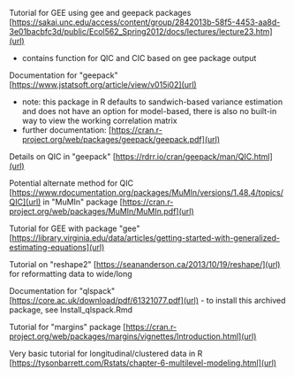 Tutorial for GEE using gee and geepack packages [https://sakai.unc.edu/access/content/group/2842013b-58f5-4453-aa8d-3e01bacbfc3d/public/Ecol562_Spring2012/docs/lectures/lecture23.htm](url)
- contains function for QIC and CIC based on gee package output

Documentation for "geepack" [https://www.jstatsoft.org/article/view/v015i02](url) 
- note: this package in R defaults to sandwich-based variance estimation and does not have an option for model-based, there is also no built-in way to view the working correlation matrix
- further documentation: [https://cran.r-project.org/web/packages/geepack/geepack.pdf](url)

Details on QIC in "geepack" [https://rdrr.io/cran/geepack/man/QIC.html](url)

Potential alternate method for QIC [https://www.rdocumentation.org/packages/MuMIn/versions/1.48.4/topics/QIC](url) in "MuMIn" package [https://cran.r-project.org/web/packages/MuMIn/MuMIn.pdf](url)

Tutorial for GEE with package "gee" [https://library.virginia.edu/data/articles/getting-started-with-generalized-estimating-equations](url) 

Tutorial on "reshape2" [https://seananderson.ca/2013/10/19/reshape/](url) for reformatting data to wide/long

Documentation for "qlspack" [https://core.ac.uk/download/pdf/61321077.pdf](url) - to install this archived package, see Install_qlspack.Rmd

Tutorial for "margins" package [https://cran.r-project.org/web/packages/margins/vignettes/Introduction.html](url)

Very basic tutorial for longitudinal/clustered data in R [https://tysonbarrett.com/Rstats/chapter-6-multilevel-modeling.html](url)




